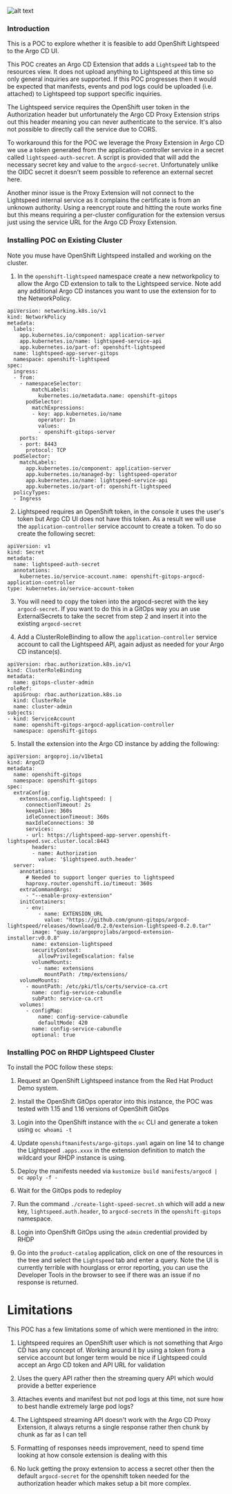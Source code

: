 ![alt text](https://raw.githubusercontent.com/gnunn-gitops/argocd-lightspeed/main/docs/img/lightspeed.png)

### Introduction

This is a POC to explore whether it is feasible to add OpenShift Lightspeed to the Argo CD UI.

This POC creates an Argo CD Extension that adds a `Lightspeed` tab to the resources view. It
does not upload anything to Lightspeed at this time so only general inquiries are
supported. If this POC progresses then it would be expected that manifests, events and
pod logs could be uploaded (i.e. attached) to Lightspeed top support specific
inquiries.

The Lightspeed service requires the OpenShift user token in the Authorization header but
unfortunately the Argo CD Proxy Extension strips out this header meaning you can never authenticate to the service. It's also not possible
to directly call the service due to CORS.

To workaround this for the POC we leverage the Proxy Extension in Argo CD we use a
token generated from the application-controller service in a secret called `lightspeed-auth-secret`. A script is provided
that will add the necessary secret key and value to the `argocd-secret`. Unfortunately unlike the OIDC secret
it doesn't seem possible to reference an external secret here.

Another minor issue is the Proxy Extension will not connect to the Lightspeed internal service as it complains the certificate is from
an unknown authority. Using a reencrypt route and hitting the route works fine but this means requiring a per-cluster configuration
for the extension versus just using the service URL for the Argo CD Proxy Extension.

### Installing POC on Existing Cluster

Note you muse have OpenShift Lightspeed installed and working on the cluster.

1. In the `openshift-lightspeed` namespace create a new networkpolicy to allow the Argo CD extension to talk to the Lightspeed service.
Note add any additional Argo CD instances you want to use the extension for to the NetworkPolicy.

```
apiVersion: networking.k8s.io/v1
kind: NetworkPolicy
metadata:
  labels:
    app.kubernetes.io/component: application-server
    app.kubernetes.io/name: lightspeed-service-api
    app.kubernetes.io/part-of: openshift-lightspeed
  name: lightspeed-app-server-gitops
  namespace: openshift-lightspeed
spec:
  ingress:
  - from:
    - namespaceSelector:
        matchLabels:
          kubernetes.io/metadata.name: openshift-gitops
      podSelector:
        matchExpressions:
        - key: app.kubernetes.io/name
          operator: In
          values:
          - openshift-gitops-server
    ports:
    - port: 8443
      protocol: TCP
  podSelector:
    matchLabels:
      app.kubernetes.io/component: application-server
      app.kubernetes.io/managed-by: lightspeed-operator
      app.kubernetes.io/name: lightspeed-service-api
      app.kubernetes.io/part-of: openshift-lightspeed
  policyTypes:
  - Ingress
```

2. Lightspeed requires an OpenShift token, in the console it uses the user's token but Argo CD UI does not have this token. As a result
we will use the `application-controller` service account to create a token. To do so create the following secret:

```
apiVersion: v1
kind: Secret
metadata:
  name: lightspeed-auth-secret
  annotations:
    kubernetes.io/service-account.name: openshift-gitops-argocd-application-controller
type: kubernetes.io/service-account-token
```

3. You will need to copy the token into the argocd-secret with the key `argocd-secret`. If you want to do this
in a GitOps way you an use ExternalSecrets to take the secret from step 2 and insert it into the existing `argocd-secret`

4. Add a ClusterRoleBinding to allow the `application-controller` service account to call the Lightspeed API, again adjust as needed
for your Argo CD instance(s).

```
apiVersion: rbac.authorization.k8s.io/v1
kind: ClusterRoleBinding
metadata:
  name: gitops-cluster-admin
roleRef:
  apiGroup: rbac.authorization.k8s.io
  kind: ClusterRole
  name: cluster-admin
subjects:
- kind: ServiceAccount
  name: openshift-gitops-argocd-application-controller
  namespace: openshift-gitops
```

5. Install the extension into the Argo CD instance by adding the following:

```
apiVersion: argoproj.io/v1beta1
kind: ArgoCD
metadata:
  name: openshift-gitops
  namespace: openshift-gitops
spec:
  extraConfig:
    extension.config.lightspeed: |
      connectionTimeout: 2s
      keepAlive: 360s
      idleConnectionTimeout: 360s
      maxIdleConnections: 30
      services:
      - url: https://lightspeed-app-server.openshift-lightspeed.svc.cluster.local:8443
        headers:
        - name: Authorization
          value: '$lightspeed.auth.header'
  server:
    annotations:
      # Needed to support longer queries to lightspeed
      haproxy.router.openshift.io/timeout: 360s
    extraCommandArgs:
      - "--enable-proxy-extension"
    initContainers:
      - env:
          - name: EXTENSION_URL
            value: "https://github.com/gnunn-gitops/argocd-lightspeed/releases/download/0.2.0/extension-lightspeed-0.2.0.tar"
        image: "quay.io/argoprojlabs/argocd-extension-installer:v0.0.8"
        name: extension-lightspeed
        securityContext:
          allowPrivilegeEscalation: false
        volumeMounts:
          - name: extensions
            mountPath: /tmp/extensions/
    volumeMounts:
      - mountPath: /etc/pki/tls/certs/service-ca.crt
        name: config-service-cabundle
        subPath: service-ca.crt
    volumes:
      - configMap:
          name: config-service-cabundle
          defaultMode: 420
        name: config-service-cabundle
        optional: true
```



### Installing POC on RHDP Lightspeed Cluster

To install the POC follow these steps:

1. Request an OpenShift Lightspeed instance from the Red Hat Product Demo system.

2. Install the OpenShift GitOps operator into this instance, the POC was tested with 1.15 and 1.16 versions of OpenShift GitOps

3. Login into the OpenShift instance with the `oc` CLI and generate a token using `oc whoami -t`

4. Update `openshiftmanifests/argo-gitops.yaml` again on line 14 to change the Lightspeed `.apps.xxxx` in the extension definition to match the wildcard your RHDP instance is using.

5. Deploy the manifests needed via `kustomize build manifests/argocd | oc apply -f -`

6. Wait for the GitOps pods to redeploy

7. Run the command `./create-light-speed-secret.sh` which will add a new key, `lightspeed.auth.header`, to `argocd-secrets` in the `openshift-gitops` namespace.

8. Login into OpenShift GitOps using the `admin` credential provided by RHDP

9. Go into the `product-catalog` application, click on one of the resources in the tree and select the `Lightspeed` tab and enter a query. Note the UI is currently terrible with hourglass or error reporting, you can use the Developer Tools in the browser to see if there was an issue if no response is returned.

# Limitations

This POC has a few limitations some of which were mentioned in the intro:

1. Lightspeed requires an OpenShift user which is not something that Argo CD has any concept of. Working around it by using a token from a service account but longer term would be nice if Lightspeed could accept an Argo CD token and API URL for validation

2. Uses the query API rather then the streaming query API which would provide a better experience

3. Attaches events and manifest but not pod logs at this time, not sure how to best handle extremely large pod logs?

4. The Lightspeed streaming API doesn't work with the Argo CD Proxy Extension, it always returns a single response rather then chunk by chunk as far as I can tell

5. Formatting of responses needs improvement, need to spend time looking at how console extension is dealing with this

6. No luck getting the proxy extension to access a secret other then the default `argocd-secret` for the openshift token needed for the authorization header which makes setup a bit more complex.
